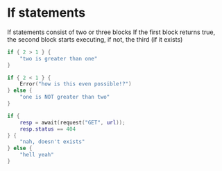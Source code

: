 # If statements
If statements consist of two or three blocks
If the first block returns true, the second block starts executing, if not, the third (if it exists)
```lua
if { 2 > 1 } {
    "two is greater than one"
}
```
```lua
if { 2 < 1 } {
    Error("how is this even possible!?")
} else {
    "one is NOT greater than two"
}
```
```lua
if {
    resp = await(request("GET", url));
    resp.status == 404
} {
    "nah, doesn't exists"
} else {
    "hell yeah"
}
```